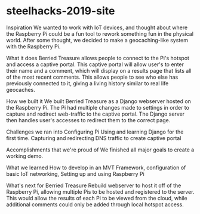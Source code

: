 # steelhacks-2019-site

Inspiration
We wanted to work with IoT devices, and thought about where the Raspberry Pi could be a fun tool to rework something fun in the physical world. After some thought, we decided to make a geocaching-like system with the Raspberry Pi.

What it does
Berried Treasure allows people to connect to the Pi's hotspot and access a captive portal. This captive portal will allow user's to enter their name and a comment, which will display on a results page that lists all of the most recent comments. This allows people to see who else has previously connected to it, giving a living history similar to real life geocaches.

How we built it
We built Berried Treasure as a Django webserver hosted on the Raspberry Pi. The Pi had multiple changes made to settings in order to capture and redirect web-traffic to the captive portal. The Django server then handles user's accesses to redirect them to the correct page.

Challenges we ran into
Configuring Pi Using and learning Django for the first time. Capturing and redirecting DNS traffic to create captive portal

Accomplishments that we're proud of
We finished all major goals to create a working demo.

What we learned
How to develop in an MVT Framework, configuration of basic IoT networking, Setting up and using Raspberry Pi

What's next for Berried Treasure
Rebuild webserver to host it off of the Raspberry Pi, allowing multiple Pis to be hosted and registered to the server. This would allow the results of each Pi to be viewed from the cloud, while additional comments could only be added through local hotspot access.

